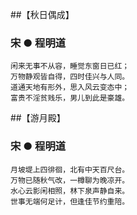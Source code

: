 ##【秋日偶成】
### 宋 ● 程明道
```
闲来无事不从容，睡觉东窗日已红；
万物静观皆自得，四时佳兴与人同。
道通天地有形外，思入风云变态中；
富贵不淫贫贱乐，男儿到此是豪雄。
```


##【游月殿】
### 宋 ● 程明道
```
月坡堤上四徘徊，北有中天百尺台。
万物已随秋气改，一樽聊为晚凉开。
水心云影闲相照，林下泉声静自来。  
世事无端何足计，但逢佳节约重陪。
```

